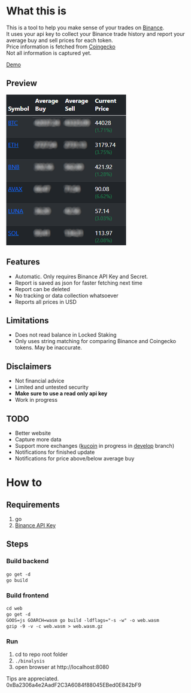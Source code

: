 # What this is
This is a tool to help you make sense of your trades on [Binance](https://binance.com). <br>
It uses your api key to collect your Binance trade history and report your average buy and sell prices for each token.<br>
Price information is fetched from [Coingecko](https://coingecko.com)<br>
Not all information is captured yet. 

[Demo](https://binalysis.enzosv.xyz)

## Preview
![preview](https://github.com/enzosv/binalysis/blob/main/screenshot.png)

## Features
* Automatic. Only requires Binance API Key and Secret.
* Report is saved as json for faster fetching next time
* Report can be deleted
* No tracking or data collection whatsoever
* Reports all prices in USD

## Limitations
* Does not read balance in Locked Staking
* Only uses string matching for comparing Binance and Coingecko tokens. May be inaccurate.

## Disclaimers
* Not financial advice
* Limited and untested security
* **Make sure to use a read only api key**
* Work in progress

## TODO
* Better website
* Capture more data
* Support more exchanges ([kucoin](https://docs.kucoin.com/#general) in progress in [develop](https://github.com/enzosv/binalysis/tree/develop) branch)
* Notifications for finished update
* Notifications for price above/below average buy

# How to
## Requirements
1. go
2. [Binance API Key](https://www.binance.com/en/support/faq/360002502072/)

## Steps
### Build backend
```
go get -d
go build
```
### Build frontend
```
cd web
go get -d
GOOS=js GOARCH=wasm go build -ldflags="-s -w" -o web.wasm
gzip -9 -v -c web.wasm > web.wasm.gz
```
### Run
  1. cd to repo root folder
  2. `./binalysis`
  3. open browser at http://localhost:8080

Tips are appreciated. 0xBa2306a4e2AadF2C3A6084f88045EBed0E842bF9